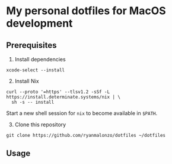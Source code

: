 # My personal dotfiles for MacOS development

## Prerequisites

1. Install dependencies

```shell
xcode-select --install
```

2. Install Nix

```shell
curl --proto '=https' --tlsv1.2 -sSf -L https://install.determinate.systems/nix | \
  sh -s -- install
```

Start a new shell session for `nix` to become available in `$PATH`.

3. Clone this repository

```shell
git clone https://github.com/ryanmalonzo/dotfiles ~/dotfiles
```

## Usage
